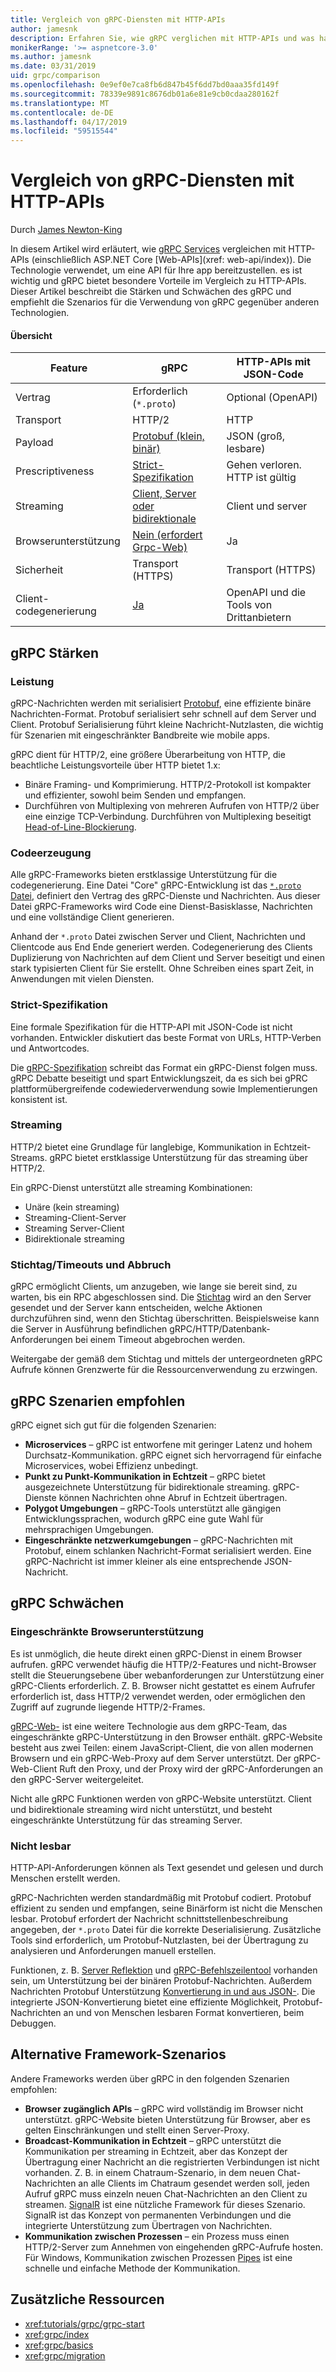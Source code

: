 ```yaml
---
title: Vergleich von gRPC-Diensten mit HTTP-APIs
author: jamesnk
description: Erfahren Sie, wie gRPC verglichen mit HTTP-APIs und was hat empfehlen Szenarien sind.
monikerRange: '>= aspnetcore-3.0'
ms.author: jamesnk
ms.date: 03/31/2019
uid: grpc/comparison
ms.openlocfilehash: 0e9ef0e7ca8fb6d847b45f6dd7bd0aaa35fd149f
ms.sourcegitcommit: 78339e9891c8676db01a6e81e9cb0cdaa280162f
ms.translationtype: MT
ms.contentlocale: de-DE
ms.lasthandoff: 04/17/2019
ms.locfileid: "59515544"
---
```

# <a name="comparing-grpc-services-with-http-apis"></a>Vergleich von gRPC-Diensten mit HTTP-APIs

Durch [James Newton-King](https://twitter.com/jamesnk)

In diesem Artikel wird erläutert, wie [gRPC Services](https://grpc.io/docs/guides/) vergleichen mit HTTP-APIs (einschließlich ASP.NET Core [Web-APIs](xref: web-api/index)). Die Technologie verwendet, um eine API für Ihre app bereitzustellen. es ist wichtig und gRPC bietet besondere Vorteile im Vergleich zu HTTP-APIs. Dieser Artikel beschreibt die Stärken und Schwächen des gRPC und empfiehlt die Szenarios für die Verwendung von gRPC gegenüber anderen Technologien.

#### <a name="overview"></a>Übersicht

|    Feature             |    gRPC                                                 |    HTTP-APIs mit JSON-Code                       |
|------------------------|---------------------------------------------------------|----------------------------------------------|
|    Vertrag            |    Erforderlich (`*.proto`)                                 |    Optional (OpenAPI)                        |
|    Transport           |    HTTP/2                                               |    HTTP                                      |
|    Payload             |    [Protobuf (klein, binär)](#performance)             |    JSON (groß, lesbare)              |
|    Prescriptiveness    |    [Strict-Spezifikation](#strict-specification)        |    Gehen verloren. HTTP ist gültig                  |
|    Streaming           |    [Client, Server oder bidirektionale](#streaming)         |    Client und server                            |
|    Browserunterstützung     |    [Nein (erfordert Grpc-Web)](#limited-browser-support)   |    Ja                                       |
|    Sicherheit            |    Transport (HTTPS)                                    |    Transport (HTTPS)                         |
|    Client-codegenerierung     |    [Ja](#code-generation)                              |    OpenAPI und die Tools von Drittanbietern             |

## <a name="grpc-strengths"></a>gRPC Stärken

### <a name="performance"></a>Leistung

gRPC-Nachrichten werden mit serialisiert [Protobuf](https://developers.google.com/protocol-buffers/docs/overview), eine effiziente binäre Nachrichten-Format. Protobuf serialisiert sehr schnell auf dem Server und Client. Protobuf Serialisierung führt kleine Nachricht-Nutzlasten, die wichtig für Szenarien mit eingeschränkter Bandbreite wie mobile apps.

gRPC dient für HTTP/2, eine größere Überarbeitung von HTTP, die beachtliche Leistungsvorteile über HTTP bietet 1.x:

* Binäre Framing- und Komprimierung. HTTP/2-Protokoll ist kompakter und effizienter, sowohl beim Senden und empfangen.
* Durchführen von Multiplexing von mehreren Aufrufen von HTTP/2 über eine einzige TCP-Verbindung. Durchführen von Multiplexing beseitigt [Head-of-Line-Blockierung](https://en.wikipedia.org/wiki/Head-of-line_blocking).

### <a name="code-generation"></a>Codeerzeugung

Alle gRPC-Frameworks bieten erstklassige Unterstützung für die codegenerierung. Eine Datei "Core" gRPC-Entwicklung ist das [ `*.proto` Datei](https://developers.google.com/protocol-buffers/docs/proto3), definiert den Vertrag des gRPC-Dienste und Nachrichten. Aus dieser Datei gRPC-Frameworks wird Code eine Dienst-Basisklasse, Nachrichten und eine vollständige Client generieren.

Anhand der `*.proto` Datei zwischen Server und Client, Nachrichten und Clientcode aus End Ende generiert werden. Codegenerierung des Clients Duplizierung von Nachrichten auf dem Client und Server beseitigt und einen stark typisierten Client für Sie erstellt. Ohne Schreiben eines spart Zeit, in Anwendungen mit vielen Diensten.

### <a name="strict-specification"></a>Strict-Spezifikation

Eine formale Spezifikation für die HTTP-API mit JSON-Code ist nicht vorhanden. Entwickler diskutiert das beste Format von URLs, HTTP-Verben und Antwortcodes.

Die [gRPC-Spezifikation](https://github.com/grpc/grpc/blob/master/doc/PROTOCOL-HTTP2.md) schreibt das Format ein gRPC-Dienst folgen muss. gRPC Debatte beseitigt und spart Entwicklungszeit, da es sich bei gPRC plattformübergreifende codewiederverwendung sowie Implementierungen konsistent ist.

### <a name="streaming"></a>Streaming

HTTP/2 bietet eine Grundlage für langlebige, Kommunikation in Echtzeit-Streams. gRPC bietet erstklassige Unterstützung für das streaming über HTTP/2.

Ein gRPC-Dienst unterstützt alle streaming Kombinationen:

* Unäre (kein streaming)
* Streaming-Client-Server
* Streaming Server-Client
* Bidirektionale streaming

### <a name="deadlinetimeouts-and-cancellation"></a>Stichtag/Timeouts und Abbruch

gRPC ermöglicht Clients, um anzugeben, wie lange sie bereit sind, zu warten, bis ein RPC abgeschlossen sind. Die [Stichtag](https://grpc.io/blog/deadlines) wird an den Server gesendet und der Server kann entscheiden, welche Aktionen durchzuführen sind, wenn den Stichtag überschritten. Beispielsweise kann die Server in Ausführung befindlichen gRPC/HTTP/Datenbank-Anforderungen bei einem Timeout abgebrochen werden.

Weitergabe der gemäß dem Stichtag und mittels der untergeordneten gRPC Aufrufe können Grenzwerte für die Ressourcenverwendung zu erzwingen.

## <a name="grpc-recommended-scenarios"></a>gRPC Szenarien empfohlen

gRPC eignet sich gut für die folgenden Szenarien:

* **Microservices** &ndash; gRPC ist entworfene mit geringer Latenz und hohem Durchsatz-Kommunikation. gRPC eignet sich hervorragend für einfache Microservices, wobei Effizienz unbedingt.
* **Punkt zu Punkt-Kommunikation in Echtzeit** &ndash; gRPC bietet ausgezeichnete Unterstützung für bidirektionale streaming. gRPC-Dienste können Nachrichten ohne Abruf in Echtzeit übertragen.
* **Polygot Umgebungen** &ndash; gRPC-Tools unterstützt alle gängigen Entwicklungssprachen, wodurch gRPC eine gute Wahl für mehrsprachigen Umgebungen.
* **Eingeschränkte netzwerkumgebungen** &ndash; gRPC-Nachrichten mit Protobuf, einem schlanken Nachricht-Format serialisiert werden. Eine gRPC-Nachricht ist immer kleiner als eine entsprechende JSON-Nachricht.

## <a name="grpc-weaknesses"></a>gRPC Schwächen

### <a name="limited-browser-support"></a>Eingeschränkte Browserunterstützung

Es ist unmöglich, die heute direkt einen gRPC-Dienst in einem Browser aufrufen. gRPC verwendet häufig die HTTP/2-Features und nicht-Browser stellt die Steuerungsebene über webanforderungen zur Unterstützung einer gRPC-Clients erforderlich. Z. B. Browser nicht gestattet es einem Aufrufer erforderlich ist, dass HTTP/2 verwendet werden, oder ermöglichen den Zugriff auf zugrunde liegende HTTP/2-Frames.

[gRPC-Web-](https://grpc.io/docs/tutorials/basic/web.html) ist eine weitere Technologie aus dem gRPC-Team, das eingeschränkte gRPC-Unterstützung in den Browser enthält. gRPC-Website besteht aus zwei Teilen: einem JavaScript-Client, die von allen modernen Browsern und ein gRPC-Web-Proxy auf dem Server unterstützt. Der gRPC-Web-Client Ruft den Proxy, und der Proxy wird der gRPC-Anforderungen an den gRPC-Server weitergeleitet.

Nicht alle gRPC Funktionen werden von gRPC-Website unterstützt. Client und bidirektionale streaming wird nicht unterstützt, und besteht eingeschränkte Unterstützung für das streaming Server.

### <a name="not-human-readable"></a>Nicht lesbar

HTTP-API-Anforderungen können als Text gesendet und gelesen und durch Menschen erstellt werden.

gRPC-Nachrichten werden standardmäßig mit Protobuf codiert. Protobuf effizient zu senden und empfangen, seine Binärform ist nicht die Menschen lesbar. Protobuf erfordert der Nachricht schnittstellenbeschreibung angegeben, der `*.proto` Datei für die korrekte Deserialisierung. Zusätzliche Tools sind erforderlich, um Protobuf-Nutzlasten, bei der Übertragung zu analysieren und Anforderungen manuell erstellen.

Funktionen, z. B. [Server Reflektion](https://github.com/grpc/grpc/blob/master/doc/server-reflection.md) und [gRPC-Befehlszeilentool](https://github.com/grpc/grpc/blob/master/doc/command_line_tool.md) vorhanden sein, um Unterstützung bei der binären Protobuf-Nachrichten. Außerdem Nachrichten Protobuf Unterstützung [Konvertierung in und aus JSON-](https://developers.google.com/protocol-buffers/docs/proto3#json). Die integrierte JSON-Konvertierung bietet eine effiziente Möglichkeit, Protobuf-Nachrichten an und von Menschen lesbaren Format konvertieren, beim Debuggen.

## <a name="alternative-framework-scenarios"></a>Alternative Framework-Szenarios

Andere Frameworks werden über gRPC in den folgenden Szenarien empfohlen:

* **Browser zugänglich APIs** &ndash; gRPC wird vollständig im Browser nicht unterstützt. gRPC-Website bieten Unterstützung für Browser, aber es gelten Einschränkungen und stellt einen Server-Proxy.
* **Broadcast-Kommunikation in Echtzeit** &ndash; gRPC unterstützt die Kommunikation per streaming in Echtzeit, aber das Konzept der Übertragung einer Nachricht an die registrierten Verbindungen ist nicht vorhanden. Z. B. in einem Chatraum-Szenario, in dem neuen Chat-Nachrichten an alle Clients im Chatraum gesendet werden soll, jeden Aufruf gRPC muss einzeln neuen Chat-Nachrichten an den Client zu streamen. [SignalR](xref:signalr/introduction) ist eine nützliche Framework für dieses Szenario. SignalR ist das Konzept von permanenten Verbindungen und die integrierte Unterstützung zum Übertragen von Nachrichten.
* **Kommunikation zwischen Prozessen** &ndash; ein Prozess muss einen HTTP/2-Server zum Annehmen von eingehenden gRPC-Aufrufe hosten. Für Windows, Kommunikation zwischen Prozessen [Pipes](/dotnet/standard/io/pipe-operations) ist eine schnelle und einfache Methode der Kommunikation.

## <a name="additional-resources"></a>Zusätzliche Ressourcen

* <xref:tutorials/grpc/grpc-start>
* <xref:grpc/index>
* <xref:grpc/basics>
* <xref:grpc/migration>
